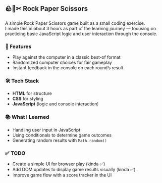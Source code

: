 ## 🪨📄✂ Rock Paper Scissors

A simple Rock Paper Scissors game built as a small coding exercise.  
I made this in about 3 hours as part of the learning journey — focusing on practicing basic JavaScript logic and user interaction through the console.  

### 🎯 Features
- Play against the computer in a classic best-of format  
- Randomized computer choices for fair gameplay  
- Instant feedback in the console on each round’s result  

### 🛠 Tech Stack
- **HTML** for structure
- **CSS** for styling
- **JavaScript** (logic and console interaction)  

### 📚 What I Learned
- Handling user input in JavaScript  
- Using conditionals to determine game outcomes  
- Generating random results with `Math.random()`  

### ✅ TODO
- Create a simple UI for browser play (kinda ✅)
- Add DOM updates to display game results visually (kinda ✅)
- Improve game flow with a score tracker in the UI  